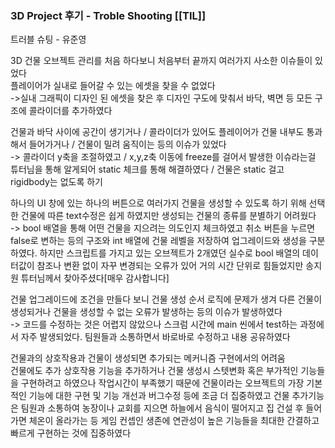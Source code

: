 ### 3D Project 후기 - Troble Shooting [[TIL]]

트러블 슈팅 - 유준영

3D 건물 오브젝트 관리를 처음 하다보니 처음부터 끝까지 여러가지 사소한 이슈들이 있었다  
플레이어가 실내로 들어갈 수 있는 에셋을 찾을 수 없었다  
->실내 그래픽이 디자인 된 에셋을 찾은 후 디자인 구도에 맞춰서 바닥, 벽면 등 모든 구조에 콜라이더를 추가하였다

  
건물과 바닥 사이에 공간이 생기거나 / 콜라이더가 있어도 플레이어가 건물 내부도 통과해서 들어가거나 / 건물이 밀려 움직이는 등의 이슈가 있었다  
-> 콜라이더 y축을 조절하였고 / x,y,z축 이동에 freeze를 걸어서 발생한 이슈라는걸 튜터님을 통해 알게되어 static 체크를 통해 해결하였다 / 건물은 static 걸고 rigidbody는 없도록 하기  
  
하나의 UI 창에 있는 하나의 버튼으로 여러가지 건물을 생성할 수 있도록 하기 위해 선택한 건물에 따른 text수정은 쉽게 하였지만 생성되는 건물의 종류를 분별하기 어려웠다  
-> bool 배열을 통해 어떤 건물을 지으려는 의도인지 체크하였고 취소 버튼을 누르면 false로 변하는 등의 구조와 int 배열에 건물 레벨을 저장하여 업그레이드와 생성을 구분하였다. 하지만 스크립트를 가지고 있는 오브젝트가 2개였던 실수로 bool 배열의 데이터값이 참조나 변환 없이 자꾸 변경되는 오류가 있어 거의 시간 단위로 힘들었지만 송지원 튜터님께서 찾아주셨다[매우 감사합니다]  
  
건물 업그레이드에 조건을 만들다 보니 건물 생성 순서 로직에 문제가 생겨 다른 건물이 생성되거나 건물을 생성할 수 없는 오류가 발생하는 등의 이슈가 발생하였다  
-> 코드를 수정하는 것은 어렵지 않았으나 스크럼 시간에 main 씬에서 test하는 과정에서 자주 발생되었다. 팀원들과 소통하면서 바로바로 수정하고 내용 공유하였다  
  
건물과의 상호작용과 건물이 생성되면 추가되는 메커니즘 구현에서의 어려움  
건물에도 추가 상호작용 기능을 추가하거나 건물 생성시 스텟변화 혹은 부가적인 기능들을 구현하려고 하였으나 작업시간이 부족했기 때문에 건물이라는 오브젝트의 가장 기본적인 기능에 대한 구현 및 기능 개선과 버그수정 등에 조금 더 집중하였고 건물 추가기능은 팀원과 소통하여 농장이나 교회를 지으면 하늘에서 음식이 떨어지고 집 건설 후 들어가면 체온이 올라가는 등 게임 컨셉인 생존에 연관성이 높은 기능들을 최대한 간결하고 빠르게 구현하는 것에 집중하였다